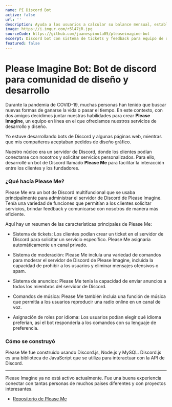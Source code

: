 ```yaml
---
name: PI Discord Bot
active: false
url: ''
description: Ayuda a los usuarios a calcular su balance mensual, establecer un límite de gastos y hacer un seguimiento para control de sus finanzas. También proporciona estadísticas detalladas sobre los gastos, ayudando a identificar áreas donde pueden ahorrar dinero. En resumen, T-finance es una herramienta para cualquier persona que desee mejorar su bienestar financiero.
image: https://i.imgur.com/r5l47jR.jpg
sourceCode: https://github.com/juanespinola05/pleaseimagine-bot
excerpt: Discord bot con sistema de tickets y feedback para equipo de desarrolladores y diseñadores en Discord.
featured: false
---
```


# Please Imagine Bot: Bot de discord para comunidad de diseño y desarrollo

Durante la pandemia de COVID-19, muchas personas han tenido que buscar nuevas
formas de ganarse la vida o pasar el tiempo. En este contexto, con dos amigos
decidimos juntar nuestras habilidades para crear **Please Imagine**, un equipo
en línea en el que ofreciamos nuestros servicios de desarrollo y diseño.

Yo estuve desarrollando bots de Discord y algunas páginas web, mientras que mis
compañeros aceptaban pedidos de diseño gráfico.

Nuestro núcleo era un servidor de Discord, donde los clientes podían conectarse
con nosotros y solicitar servicios personalizados. Para ello, desarrollé un bot
de Discord llamado **Please Me** para facilitar la interacción entre los
clientes y los fundadores.

### ¿Qué hacía Please Me?

Please Me era un bot de Discord multifuncional que se usaba principalmente para
administrar el servidor de Discord de Please Imagine. Tenía una variedad de
funciones que permitían a los clientes solicitar servicios, brindar feedback y
comunicarse con nosotros de manera más eficiente.

Aquí hay un resumen de las características principales de Please Me:

- Sistema de tickets: Los clientes podían crear un ticket en el servidor de
  Discord para solicitar un servicio específico. Please Me asignaría
  automáticamente un canal privado.

- Sistema de moderación: Please Me incluía una variedad de comandos para moderar
  el servidor de Discord de Please Imagine, incluida la capacidad de prohibir a
  los usuarios y eliminar mensajes ofensivos o spam.

- Sistema de anuncios: Please Me tenía la capacidad de enviar anuncios a todos
  los miembros del servidor de Discord.

- Comandos de música: Please Me también incluía una función de música que
  permitía a los usuarios reproducir una radio online en un canal de voz.

- Asignación de roles por idioma: Los usuarios podían elegir qué idioma
  preferían, así el bot respondería a los comandos con su lenguaje de
  preferencia.

### Cómo se construyó

Please Me fue construido usando Discord.js, Node.js y MySQL. Discord.js es una
biblioteca de JavaScript que se utiliza para interactuar con la API de Discord.

<hr>

Please Imagine ya no está activo actualmente. Fue una buena experiencia conectar
con tantas personas de muchos paises diferentes y con proyectos interesantes.

- [Repositorio de Please Me](https://github.com/juanespinola05/pleaseimagine-bot)
